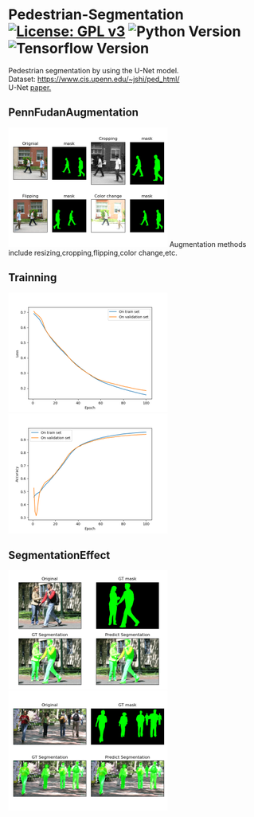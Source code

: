# Pedestrian-Segmentation [![License: GPL v3](https://img.shields.io/badge/License-GPLv3-blue.svg)](https://www.gnu.org/licenses/gpl-3.0) ![Python Version](https://img.shields.io/badge/python-v3-blue) ![Tensorflow Version](https://img.shields.io/badge/Tensorflow-V2.3.0-brightgreen)

Pedestrian segmentation by using the U-Net model. <br/>
Dataset: https://www.cis.upenn.edu/~jshi/ped_html/ <br/>
U-Net [paper.](https://arxiv.org/pdf/1505.04597.pdf)

## PennFudanAugmentation
<img src="images/dataset.png" width="320" height="240" />
Augmentation methods include resizing,cropping,flipping,color change,etc.

## Trainning
<img src="images/Figure_1.png" width="320" height="240" />
<img src="images/Figure_2.png" width="320" height="240" />

## SegmentationEffect
<img src="images/Figure_4.png" width="320" height="240" />
<img src="images/Figure_5.png" width="320" height="240" />
